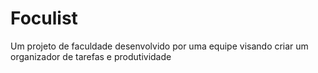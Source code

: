 # Foculist
Um projeto de faculdade desenvolvido por uma equipe visando criar um organizador de tarefas e produtividade
